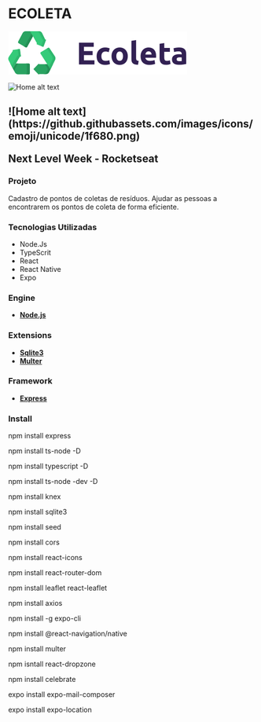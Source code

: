 # ECOLETA
<img src="/web/src/assets/logo.svg" alt="My cool logo"/>


![Home alt text](https://user-images.githubusercontent.com/42146091/84846673-abc03380-b025-11ea-993d-ec0f74bfdc15.JPG)


<h2>
![Home alt text](https://github.githubassets.com/images/icons/emoji/unicode/1f680.png) <p>Next Level Week - Rocketseat</p>
</h2>

### Projeto
<p>Cadastro de pontos de coletas de resíduos. Ajudar as pessoas a encontrarem os pontos de coleta de forma eficiente.</p>

### Tecnologias Utilizadas
<ul>
    <li>Node.Js</li>
    <li>TypeScrit</li>
    <li>React</li>
    <li>React Native</li>
    <li>Expo</li>
</ul>

### Engine
<ul>
    <li>
        <strong><a href="https://nodejs.org/en/" rel="nofollow">Node.js</a></strong>
    </li>
</ul>

### Extensions
<ul>
    <li>
        <strong><a href="https://www.npmjs.com/package/sqlite3" rel="nofollow">Sqlite3</a></strong>
    </li>
    <li>
        <strong><a href="https://www.npmjs.com/package/multer" rel="nofollow">Multer</a></strong>       
    </li>    
</ul>

### Framework
<ul>
    <li>
        <strong><a href="https://www.npmjs.com/package/express" rel="nofollow">Express</a></strong>
    </li>    
</ul>

### Install
<p>npm install express</p>
<p>npm install ts-node -D</p>
<p>npm install typescript -D</p>
<p>npm install ts-node -dev -D</p>
<p>npm install knex</p>
<p>npm install sqlite3</p>
<p>npm install seed</p>
<p>npm install cors</p>
<p>npm install react-icons </p>
<P>npm install react-router-dom</p>
<p>npm install leaflet react-leaflet</p>
<p>npm install axios</p> 
<p>npm install -g expo-cli</p>
<p>npm install @react-navigation/native</p>
<p>npm install multer</p>
<p>npm isntall react-dropzone</p>
<p>npm install celebrate</p>
<p>expo install expo-mail-composer</p>
<p>expo install expo-location</p>  




